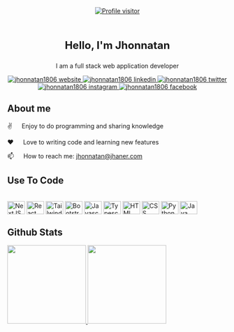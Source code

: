 <!DOCTYPE html>
<html>
  <head>
  </head>
  <body>
      <main>
        <!-- Header -->
        <header>
          <a href="https://komarev.com/ghpvc/?username=jhonnatan1806">
            <img src="https://komarev.com/ghpvc/?username=jhonnatan1806&label=Visitors&color=0e75b6&style=flat" alt="Profile visitor" />
          </a>
        </header>
        <div align="center">
          <p style="font-weight: bold; font-size: 1.5rem;">Hello, I'm Jhonnatan</p>
          <p>I am a full stack web application developer</p>
        </div>
        <!-- Social Network -->
        <div align="center">
          <a href="https://jhaner.com" target="_blank" rel="noopener noreferrer nofollow">
            <img src="https://img.shields.io/badge/Website-DC143C?style=for-the-badge&logo=medium&logoColor=white" alt="jhonnatan1806 website" />
          </a>
          <a href="https://linkedin.com/in/jhonnatan1806" target="_blank" rel="noopener noreferrer nofollow">
            <img src="https://img.shields.io/badge/LinkedIn-0077B5?style=for-the-badge&logo=linkedin&logoColor=white" alt="jhonnatan1806 linkedin"/>
          </a>
          <a href="https://twitter.com/jhonnatan1806" target="_blank" rel="noopener noreferrer nofollow">
            <img src="https://img.shields.io/badge/Twitter-1DA1F2?style=for-the-badge&logo=twitter&logoColor=white" alt="jhonnatan1806 twitter" />
          </a>
          <a href="https://instagram.com/jhonnatan1806" target="_blank" rel="noopener noreferrer nofollow">
            <img src="https://img.shields.io/badge/Instagram-fe4164?style=for-the-badge&logo=instagram&logoColor=white" alt="jhonnatan1806 instagram" />
          </a> 
          <a href="https://facebook.com/jhonnatan1806" target="_blank" rel="noopener noreferrer nofollow">
            <img src="https://img.shields.io/badge/Facebook-20BEFF?&style=for-the-badge&logo=facebook&logoColor=white" alt="jhonnatan1806 facebook"  />
          </a> 
        </div>
        <!-- About Section -->
        <h2>About me</h2>
        <div>
          <p> ✌️ &emsp; Enjoy to do programming and sharing knowledge </p>
          <p> ❤️ &emsp; Love to writing code and learning new features </p>
          <p> 📫 &emsp; How to reach me: <a href="mailto:jhonnatan@jhaner.com">jhonnatan@jhaner.com</a> </p>
        </div>
        <!-- Icons https://devicon.dev/ -->
        <h2>Use To Code</h2>
        <div style="display: inline_block"><br>
          <img align="center" alt="NextJS" height="30" width="40" src="https://cdn.jsdelivr.net/gh/devicons/devicon/icons/nextjs/nextjs-original.svg" />
          <img align="center" alt="React" height="30" width="40" src="https://cdn.jsdelivr.net/gh/devicons/devicon/icons/react/react-original.svg">
          <img align="center" alt="TailwindCSS" height="30" width="40" src="https://cdn.jsdelivr.net/gh/devicons/devicon/icons/tailwindcss/tailwindcss-plain.svg">
          <img align="center" alt="Bootstrap" height="30" width="40" src="https://cdn.jsdelivr.net/gh/devicons/devicon/icons/bootstrap/bootstrap-original.svg">
          <img align="center" alt="Javascript" height="30" width="40" src="https://cdn.jsdelivr.net/gh/devicons/devicon/icons/javascript/javascript-plain.svg">
          <img align="center" alt="Typescript" height="30" width="40" src="https://cdn.jsdelivr.net/gh/devicons/devicon/icons/typescript/typescript-plain.svg">
          <img align="center" alt="HTML" height="30" width="40" src="https://cdn.jsdelivr.net/gh/devicons/devicon/icons/html5/html5-original.svg">
          <img align="center" alt="CSS" height="30" width="40" src="https://cdn.jsdelivr.net/gh/devicons/devicon/icons/css3/css3-original.svg">
          <img align="center" alt="Python" height="30" width="40" src="https://cdn.jsdelivr.net/gh/devicons/devicon/icons/python/python-original.svg">
          <img align="center" alt="Java" height="30" width="40" src="https://cdn.jsdelivr.net/gh/devicons/devicon/icons/java/java-original.svg">
        </div>
        <!-- Stast -->
        <h2>Github Stats</h2>
        <div>
          <a href="https://github.com/jhonnatan1806">
          <img height="180em" src="https://github-readme-stats.vercel.app/api?username=jhonnatan1806&show_icons=true&theme=light&include_all_commits=true&count_private=true"/>
          <img height="180em" src="https://github-readme-stats.vercel.app/api/top-langs/?username=jhonnatan1806&layout=compact&langs_count=16&theme=light"/>
        </div>
    </main>
  </body>
</html>
